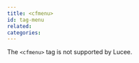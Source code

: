 ```yaml
---
title: <cfmenu>
id: tag-menu
related:
categories:
---
```


The `<cfmenu>` tag is not supported by Lucee.
